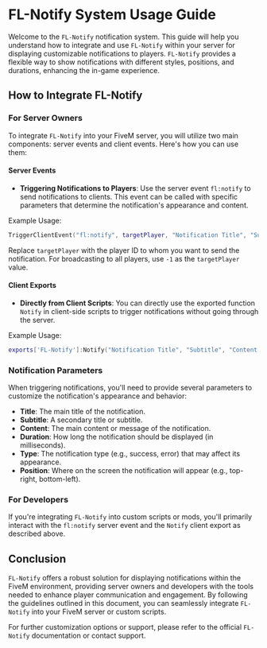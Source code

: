 
# FL-Notify System Usage Guide

Welcome to the `FL-Notify` notification system. This guide will help you understand how to integrate and use `FL-Notify` within your server for displaying customizable notifications to players. `FL-Notify` provides a flexible way to show notifications with different styles, positions, and durations, enhancing the in-game experience.

## How to Integrate FL-Notify

### For Server Owners

To integrate `FL-Notify` into your FiveM server, you will utilize two main components: server events and client events. Here's how you can use them:

#### Server Events

- **Triggering Notifications to Players**: Use the server event `fl:notify` to send notifications to clients. This event can be called with specific parameters that determine the notification's appearance and content.

Example Usage:
```lua
TriggerClientEvent("fl:notify", targetPlayer, "Notification Title", "Subtitle", "Content message", 5000, "type", "position")
```
Replace `targetPlayer` with the player ID to whom you want to send the notification. For broadcasting to all players, use `-1` as the `targetPlayer` value.

#### Client Exports

- **Directly from Client Scripts**: You can directly use the exported function `Notify` in client-side scripts to trigger notifications without going through the server.

Example Usage:
```lua
exports['FL-Notify']:Notify("Notification Title", "Subtitle", "Content message", 5000, "type", "position")
```

### Notification Parameters

When triggering notifications, you'll need to provide several parameters to customize the notification's appearance and behavior:

- **Title**: The main title of the notification.
- **Subtitle**: A secondary title or subtitle.
- **Content**: The main content or message of the notification.
- **Duration**: How long the notification should be displayed (in milliseconds).
- **Type**: The notification type (e.g., success, error) that may affect its appearance.
- **Position**: Where on the screen the notification will appear (e.g., top-right, bottom-left).

### For Developers

If you're integrating `FL-Notify` into custom scripts or mods, you'll primarily interact with the `fl:notify` server event and the `Notify` client export as described above.

## Conclusion

`FL-Notify` offers a robust solution for displaying notifications within the FiveM environment, providing server owners and developers with the tools needed to enhance player communication and engagement. By following the guidelines outlined in this document, you can seamlessly integrate `FL-Notify` into your FiveM server or custom scripts.

For further customization options or support, please refer to the official `FL-Notify` documentation or contact support.
